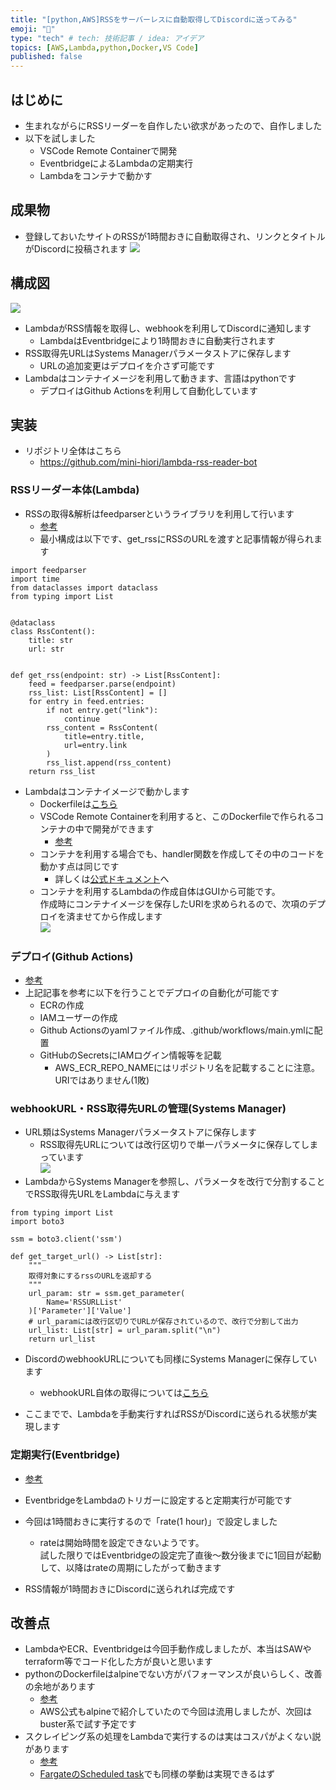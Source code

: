 ```yaml
---
title: "[python,AWS]RSSをサーバーレスに自動取得してDiscordに送ってみる"
emoji: "🐍"
type: "tech" # tech: 技術記事 / idea: アイデア
topics: [AWS,Lambda,python,Docker,VS Code]
published: false
---
```


## はじめに
- 生まれながらにRSSリーダーを自作したい欲求があったので、自作しました
- 以下を試しました
    - VSCode Remote Containerで開発
    - EventbridgeによるLambdaの定期実行
    - Lambdaをコンテナで動かす

## 成果物
- 登録しておいたサイトのRSSが1時間おきに自動取得され、リンクとタイトルがDiscordに投稿されます
![](https://raw.githubusercontent.com/mini-hiori/zenn-content/main/images/lambda-rss-reader-bot/discord-webhook-example.png)

## 構成図
![](https://raw.githubusercontent.com/mini-hiori/zenn-content/main/images/lambda-rss-reader-bot/architecture.png)

- LambdaがRSS情報を取得し、webhookを利用してDiscordに通知します
    - LambdaはEventbridgeにより1時間おきに自動実行されます
- RSS取得先URLはSystems Managerパラメータストアに保存します
    - URLの追加変更はデプロイを介さず可能です
- Lambdaはコンテナイメージを利用して動きます、言語はpythonです
    - デプロイはGithub Actionsを利用して自動化しています

## 実装
- リポジトリ全体はこちら
    - https://github.com/mini-hiori/lambda-rss-reader-bot
### RSSリーダー本体(Lambda)
- RSSの取得&解析はfeedparserというライブラリを利用して行います
    - [参考](https://note.nkmk.me/python-feedparser-tutorial/)
    - 最小構成は以下です、get_rssにRSSのURLを渡すと記事情報が得られます
```
import feedparser
import time
from dataclasses import dataclass
from typing import List


@dataclass
class RssContent():
    title: str
    url: str


def get_rss(endpoint: str) -> List[RssContent]:
    feed = feedparser.parse(endpoint)
    rss_list: List[RssContent] = []
    for entry in feed.entries:
        if not entry.get("link"):
            continue
        rss_content = RssContent(
            title=entry.title,
            url=entry.link
        )
        rss_list.append(rss_content)
    return rss_list
``` 
- Lambdaはコンテナイメージで動かします
    - Dockerfileは[こちら](https://github.com/mini-hiori/lambda-rss-reader-bot/blob/master/Dockerfile)
    - VSCode Remote Containerを利用すると、このDockerfileで作られるコンテナの中で開発ができます
        - [参考](https://qiita.com/d0ne1s/items/d2649801c6f804019db7)
    - コンテナを利用する場合でも、handler関数を作成してその中のコードを動かす点は同じです
        - 詳しくは[公式ドキュメント](https://docs.aws.amazon.com/ja_jp/lambda/latest/dg/python-image.html)へ
    - コンテナを利用するLambdaの作成自体はGUIから可能です。  
    作成時にコンテナイメージを保存したURIを求められるので、次項のデプロイを済ませてから作成します  
    ![](https://raw.githubusercontent.com/mini-hiori/zenn-content/main/images/lambda-rss-reader-bot/lambda-config.png)
### デプロイ(Github Actions)
- [参考](https://dev.classmethod.jp/articles/github-action-ecr-push/)
- 上記記事を参考に以下を行うことでデプロイの自動化が可能です
    - ECRの作成
    - IAMユーザーの作成
    - Github Actionsのyamlファイル作成、.github/workflows/main.ymlに配置
    - GitHubのSecretsにIAMログイン情報等を記載
        - AWS_ECR_REPO_NAMEにはリポジトリ名を記載することに注意。URIではありません(1敗)
### webhookURL・RSS取得先URLの管理(Systems Manager)
- URL類はSystems Managerパラメータストアに保存します
    - RSS取得先URLについては改行区切りで単一パラメータに保存してしまっています  
![](https://raw.githubusercontent.com/mini-hiori/zenn-content/main/images/lambda-rss-reader-bot/ssm-params.png)
- LambdaからSystems Managerを参照し、パラメータを改行で分割することでRSS取得先URLをLambdaに与えます
```
from typing import List
import boto3

ssm = boto3.client('ssm')

def get_target_url() -> List[str]:
    """
    取得対象にするrssのURLを返却する
    """
    url_param: str = ssm.get_parameter(
        Name='RSSURLList'
    )['Parameter']['Value']
    # url_paramには改行区切りでURLが保存されているので、改行で分割して出力
    url_list: List[str] = url_param.split("\n")
    return url_list
```
- DiscordのwebhookURLについても同様にSystems Managerに保存しています
    - webhookURL自体の取得については[こちら](https://support.discord.com/hc/en-us/articles/228383668-Intro-to-Webhooks)

- ここまでで、Lambdaを手動実行すればRSSがDiscordに送られる状態が実現します

### 定期実行(Eventbridge)
- [参考](https://dev.startialab.blog/etc/a105)
- EventbridgeをLambdaのトリガーに設定すると定期実行が可能です
- 今回は1時間おきに実行するので「rate(1 hour)」で設定しました
    - rateは開始時間を設定できないようです。  
    試した限りではEventbridgeの設定完了直後〜数分後までに1回目が起動して、以降はrateの周期にしたがって動きます

- RSS情報が1時間おきにDiscordに送られれば完成です

## 改善点
- LambdaやECR、Eventbridgeは今回手動作成しましたが、本当はSAWやterraform等でコード化した方が良いと思います
- pythonのDockerfileはalpineでない方がパフォーマンスが良いらしく、改善の余地があります
    - [参考](https://pythonspeed.com/articles/alpine-docker-python/)
    - AWS公式もalpineで紹介していたので今回は流用しましたが、次回はbuster系で試す予定です
- スクレイピング系の処理をLambdaで実行するのは実はコスパがよくない説があります
    - [参考](https://blog.yuuk.io/entry/2017/lambda-disadvantages-from-a-cost-viewpoint)
    - [FargateのScheduled task](https://docs.aws.amazon.com/ja_jp/AmazonECS/latest/userguide/scheduled_tasks.html)でも同様の挙動は実現できるはず
